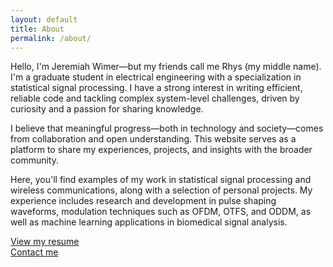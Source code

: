 ```yaml
---
layout: default
title: About
permalink: /about/
---
```


Hello, I'm Jeremiah Wimer—but my friends call me Rhys (my middle name). I'm a graduate student in electrical engineering with a specialization in statistical signal processing. I have a strong interest in writing efficient, reliable code and tackling complex system-level challenges, driven by curiosity and a passion for sharing knowledge.

I believe that meaningful progress—both in technology and society—comes from collaboration and open understanding. This website serves as a platform to share my experiences, projects, and insights with the broader community.

Here, you'll find examples of my work in statistical signal processing and wireless communications, along with a selection of personal projects. My experience includes research and development in pulse shaping waveforms, modulation techniques such as OFDM, OTFS, and ODDM, as well as machine learning applications in biomedical signal analysis.

[View my resume]( /resume.pdf )<br>
[Contact me]( contact.html )